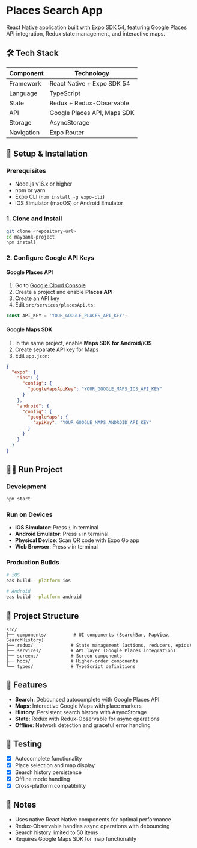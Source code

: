 # Places Search App

React Native application built with Expo SDK 54, featuring Google Places API integration, Redux state management, and interactive maps.

## 🛠 Tech Stack

| Component | Technology |
|-----------|-----------|
| Framework | React Native + Expo SDK 54 |
| Language | TypeScript |
| State | Redux + Redux-Observable |
| API | Google Places API, Maps SDK |
| Storage | AsyncStorage |
| Navigation | Expo Router |

## 🚀 Setup & Installation

### Prerequisites
- Node.js v16.x or higher
- npm or yarn
- Expo CLI (`npm install -g expo-cli`)
- iOS Simulator (macOS) or Android Emulator

### 1. Clone and Install
```bash
git clone <repository-url>
cd maybank-project
npm install
```

### 2. Configure Google API Keys

#### Google Places API
1. Go to [Google Cloud Console](https://console.cloud.google.com/)
2. Create a project and enable **Places API**
3. Create an API key
4. Edit `src/services/placesApi.ts`:
```typescript
const API_KEY = 'YOUR_GOOGLE_PLACES_API_KEY';
```

#### Google Maps SDK
1. In the same project, enable **Maps SDK for Android/iOS**
2. Create separate API key for Maps
3. Edit `app.json`:
```json
{
  "expo": {
    "ios": {
      "config": {
        "googleMapsApiKey": "YOUR_GOOGLE_MAPS_IOS_API_KEY"
      }
    },
    "android": {
      "config": {
        "googleMaps": {
          "apiKey": "YOUR_GOOGLE_MAPS_ANDROID_API_KEY"
        }
      }
    }
  }
}
```

## 🏃‍♂️ Run Project

### Development
```bash
npm start
```

### Run on Devices
- **iOS Simulator**: Press `i` in terminal
- **Android Emulator**: Press `a` in terminal  
- **Physical Device**: Scan QR code with Expo Go app
- **Web Browser**: Press `w` in terminal

### Production Builds
```bash
# iOS
eas build --platform ios

# Android
eas build --platform android
```

## 📁 Project Structure

```
src/
├── components/          # UI components (SearchBar, MapView, SearchHistory)
├── redux/              # State management (actions, reducers, epics)
├── services/           # API layer (Google Places integration)
├── screens/            # Screen components
├── hocs/               # Higher-order components
└── types/              # TypeScript definitions
```

## 🔧 Features

- **Search**: Debounced autocomplete with Google Places API
- **Maps**: Interactive Google Maps with place markers
- **History**: Persistent search history with AsyncStorage
- **State**: Redux with Redux-Observable for async operations
- **Offline**: Network detection and graceful error handling

## 🧪 Testing

- [x] Autocomplete functionality
- [x] Place selection and map display
- [x] Search history persistence
- [x] Offline mode handling
- [x] Cross-platform compatibility

## 📝 Notes

- Uses native React Native components for optimal performance
- Redux-Observable handles async operations with debouncing
- Search history limited to 50 items
- Requires Google Maps SDK for map functionality